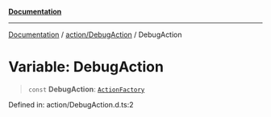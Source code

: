 [**Documentation**](../../../index.md)

***

[Documentation](../../../index.md) / [action/DebugAction](../index.md) / DebugAction

# Variable: DebugAction

> `const` **DebugAction**: [`ActionFactory`](../../../api/action/ActionRegistry/interfaces/ActionFactory.md)

Defined in: action/DebugAction.d.ts:2
